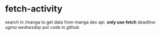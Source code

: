 # fetch-activity
search in /manga to get data from manga dex api.
**only use fetch**
deadline: *ugma wednesday*
put code in github
